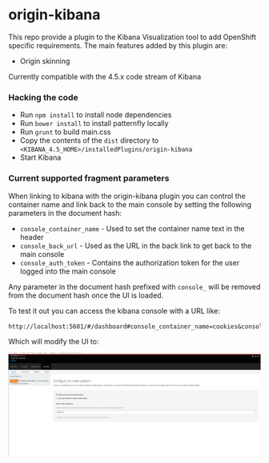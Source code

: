 # origin-kibana
This repo provide a plugin to the Kibana Visualization tool to 
add OpenShift specific requirements.  The main features added
by this plugin are:

* Origin skinning

Currently compatible with the 4.5.x code stream of Kibana

### Hacking the code
* Run `npm install` to install node dependencies
* Run `bower install` to install patternfly locally
* Run `grunt` to build main.css
* Copy the contents of the `dist` directory to `<KIBANA_4.5_HOME>/installedPlugins/origin-kibana`
* Start Kibana

### Current supported fragment parameters
When linking to kibana with the origin-kibana plugin you can control the container name and link back to the main console by setting the following parameters in the document hash:

* `console_container_name` - Used to set the container name text in the header
* `console_back_url` - Used as the URL in the back link to get back to the main console
* `console_auth_token` - Contains the authorization token for the user logged into the main console

Any parameter in the document hash prefixed with `console_` will be removed from the document hash once the UI is loaded.

To test it out you can access the kibana console with a URL like:

```
http://localhost:5601/#/dashboard#console_container_name=cookies&console_back_url=http:%2F%2Flocalhost:8443&console_auth_token=wheetoken
```

Which will modify the UI to:

![Kibana OpenShift UI Mod](console.png)
